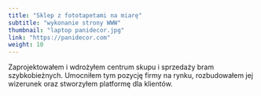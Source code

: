 ```yaml
---
title: "Sklep z fototapetami na miarę"
subtitle: "wykonanie strony WWW"
thumbnail: "laptop panidecor.jpg"
link: "https://panidecor.com"
weight: 10
---
```


Zaprojektowałem i wdrożyłem centrum skupu i sprzedaży bram szybkobieżnych. Umocniłem tym pozycję firmy na rynku, rozbudowałem jej wizerunek oraz stworzyłem platformę dla klientów.
<!--more-->